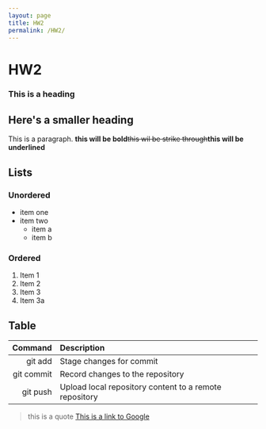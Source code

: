 ```yaml
---
layout: page
title: HW2
permalink: /HW2/
---
```

# HW2
### This is a heading 
## Here's a smaller heading
This is a paragraph. 
**this will be bold**~~this wil be strike through~~**this will be underlined**
## Lists
### Unordered
+ item one
+ item two
  + item a
  + item b
### Ordered
1. Item 1
2. Item 2
3. Item 3
4. Item 3a
## Table
| Command | Description |
| ------:|:------------|
| git add | Stage changes for commit |
| git commit | Record changes to the repository |
| git push | Upload local repository content to a remote repository |
> this is a quote
> [This is a link to Google](https://www.google.com/)


